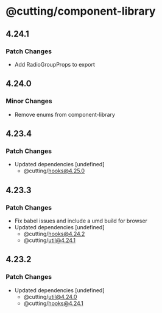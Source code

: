 # @cutting/component-library

## 4.24.1

### Patch Changes

- Add RadioGroupProps to export

## 4.24.0

### Minor Changes

- Remove enums from component-library

## 4.23.4

### Patch Changes

- Updated dependencies [undefined]
  - @cutting/hooks@4.25.0

## 4.23.3

### Patch Changes

- Fix babel issues and include a umd build for browser
- Updated dependencies [undefined]
  - @cutting/hooks@4.24.2
  - @cutting/util@4.24.1

## 4.23.2

### Patch Changes

- Updated dependencies [undefined]
  - @cutting/util@4.24.0
  - @cutting/hooks@4.24.1
